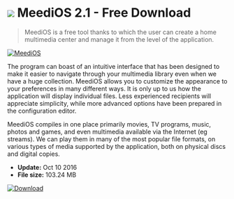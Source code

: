 # ![](https://cdn.softexe.net/static/icon/d/meedios-11329.png) MeediOS 2.1 - Free Download

> MeediOS is a free tool thanks to which the user can create a home multimedia center and manage it from the level of the application.

[![MeediOS](https://gallery.dpcdn.pl/imgc/Tools/52948/g_-_420x350_1.5_-_x20140723004316_0.png)](https://softexe.net/win/multimedia/audio-utilities/meedios:ppcba.html)

The program can boast of an intuitive interface that has been designed to make it easier to navigate through your multimedia library even when we have a huge collection. MeediOS allows you to customize the appearance to your preferences in many different ways. It is only up to us how the application will display individual files. Less experienced recipients will appreciate simplicity, while more advanced options have been prepared in the configuration editor.
 
 MeediOS compiles in one place primarily movies, TV programs, music, photos and games, and even multimedia available via the Internet (eg streams). We can play them in many of the most popular file formats, on various types of media supported by the application, both on physical discs and digital copies.


- **Update:** Oct 10 2016
- **File size:** 103.24 MB

[![Download](https://cdn.softexe.net/static/img/download.png)](https://softexe.net/win/multimedia/audio-utilities/meedios:ppcba.html)

